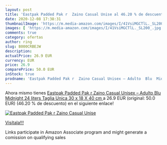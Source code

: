 ```yaml
---
layout: post
title: 'Eastpak Padded Pak r  Zaino Casual Unise al 46.20 % de descuento'
date: 2020-12-08 17:38:31
thumbnailImage: 'https://m.media-amazon.com/images/I/41VsiMGCTlL._SL200_.jpg'
images: [ 'https://m.media-amazon.com/images/I/41VsiMGCTlL._SL200_.jpg' ]
comments: true
category: ofertas
author: ring
slug: B000CRBEJW
description:
actualPrice: 26.9 EUR
currency: EUR
price: 26.9
comparePrice: 50.0 EUR
inStock: true
prodname: 'Eastpak Padded Pak r  Zaino Casual Unisex – Adulto  Blu  Midnight   24 liters  Taglia Unica  30 x 18 X 40 cm '
---
```


Ahora mismo tienes [Eastpak Padded Pak r  Zaino Casual Unisex – Adulto  Blu  Midnight   24 liters  Taglia Unica  30 x 18 X 40 cm ](https://www.amazon.it/dp/B000CRBEJW/?tag=tolees00-21) a 26.9 EUR (original: 50.0 EUR) (46.20 %  de descuento) en el siguiente enlace!

[![Eastpak Padded Pak r  Zaino Casual Unise](https://m.media-amazon.com/images/I/41VsiMGCTlL._SL200_.jpg)](https://www.amazon.it/dp/B000CRBEJW/?tag=tolees00-21)

[Visítala!!!](https://www.amazon.it/dp/B000CRBEJW/?tag=tolees00-21)

Links participate in Amazon Associate program and might generate a comission on qualifying sales

